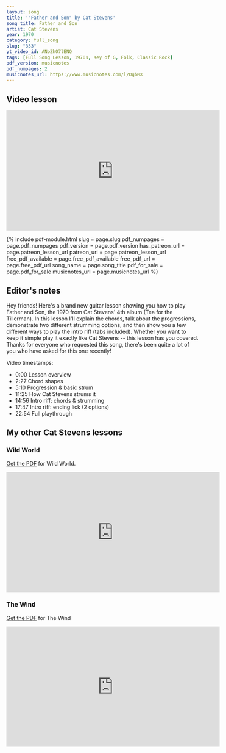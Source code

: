 ```yaml
---
layout: song
title: '"Father and Son" by Cat Stevens'
song_title: Father and Son
artist: Cat Stevens
year: 1970
category: full_song
slug: "333"
yt_video_id: ANoZhO7lENQ
tags: [Full Song Lesson, 1970s, Key of G, Folk, Classic Rock]
pdf_version: musicnotes
pdf_numpages: 2
musicnotes_url: https://www.musicnotes.com/l/DgbMX
---
```






## Video lesson

<iframe width="560" height="315" src="https://www.youtube.com/embed/ANoZhO7lENQ?showinfo=0" frameborder="0" allowfullscreen></iframe>

<!-- Coming soon! -->

{% include pdf-module.html slug = page.slug pdf_numpages = page.pdf_numpages pdf_version = page.pdf_version has_patreon_url = page.patreon_lesson_url patreon_url = page.patreon_lesson_url free_pdf_available = page.free_pdf_available free_pdf_url = page.free_pdf_url song_name = page.song_title pdf_for_sale = page.pdf_for_sale musicnotes_url = page.musicnotes_url %}

## Editor's notes

Hey friends! Here's a brand new guitar lesson showing you how to play Father and Son, the 1970 from Cat Stevens' 4th album (Tea for the Tillerman). In this lesson I'll explain the chords, talk about the progressions, demonstrate two different strumming options, and then show you a few different ways to play the intro riff (tabs included). Whether you want to keep it simple play it exactly like Cat Stevens -- this lesson has you covered. Thanks for everyone who requested this song, there's been quite a lot of you who have asked for this one recently!

Video timestamps:

- 0:00 Lesson overview
- 2:27 Chord shapes
- 5:10 Progression & basic strum
- 11:25 How Cat Stevens strums it
- 14:56 Intro riff: chords & strumming
- 17:47 Intro riff: ending lick (2 options)
- 22:54 Full playthrough

## My other Cat Stevens lessons

### Wild World

[Get the PDF](https://playsongnotes.com/lessons/282) for Wild World.

<iframe width="560" height="315" src="https://www.youtube.com/embed/1RT2iMeTDgI" frameborder="0" allowfullscreen></iframe>

### The Wind

[Get the PDF](https://playsongnotes.com/lessons/254) for The Wind

<iframe width="560" height="315" src="https://www.youtube.com/embed/SLdUfxYg_28?showinfo=0" frameborder="0" allowfullscreen></iframe>
